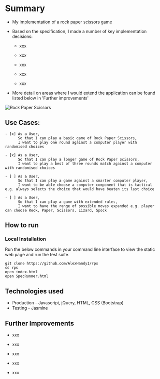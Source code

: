 Summary
=================

* My implementation of a rock paper scissors game

* Based on the specification, I made a number of key implementation decisions:

  * xxx

  * xxx

  * xxx

  * xxx

  * xxx

* More detail on areas where I would extend the application can be found listed below in 'Further improvements'

![Rock Paper Scissors](https://github.com/AlexHandy1/rps/blob/master/RPS.png)

Use Cases:
-------

```
- [x] As a User,
      So that I can play a basic game of Rock Paper Scissors,
      I want to play one round against a computer player with randomised choices

- [x] As a User,
      So that I can play a longer game of Rock Paper Scissors,
      I want to play a best of three rounds match against a computer with randomised choices

- [ ] As a User,
      So that I can play a game against a smarter computer player,
      I want to be able choose a computer component that is tactical e.g. always selects the choice that would have beaten its last choice

- [ ] As a User,
      So that I can play a game with extended rules,
      I want to have the range of possible moves expanded e.g. player can choose Rock, Paper, Scissors, Lizard, Spock

```

How to run
----

### Local Installation

Run the below commands in your command line interface to view the static web page and run the test suite.

```
git clone https://github.com/AlexHandy1/rps
cd rps
open index.html
open SpecRunner.html
```

Technologies used
----

* Production - Javascript, jQuery, HTML, CSS (Bootstrap)
* Testing - Jasmine

Further Improvements
----

*  xxx

*  xxx

*  xxx

*  xxx

*  xxx

